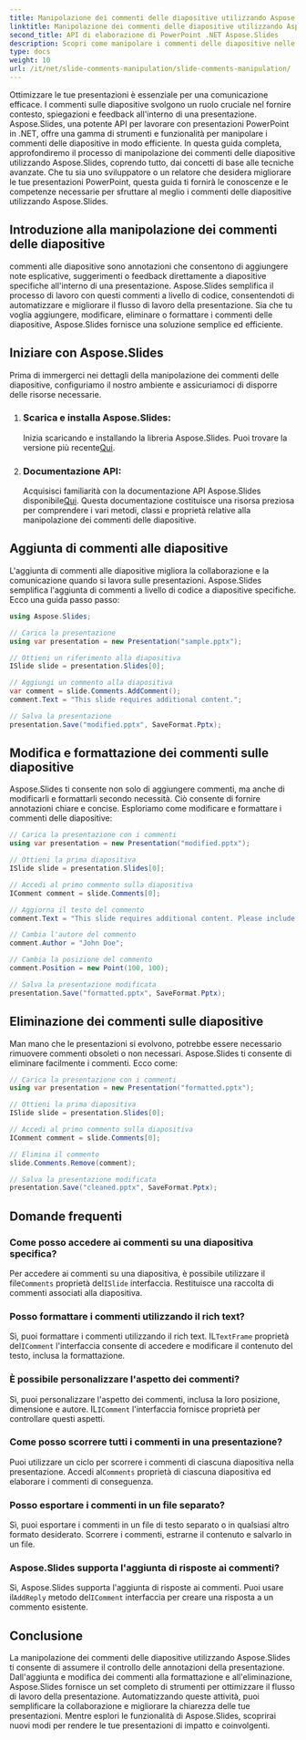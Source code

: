 ```yaml
---
title: Manipolazione dei commenti delle diapositive utilizzando Aspose.Slides
linktitle: Manipolazione dei commenti delle diapositive utilizzando Aspose.Slides
second_title: API di elaborazione di PowerPoint .NET Aspose.Slides
description: Scopri come manipolare i commenti delle diapositive nelle presentazioni di PowerPoint utilizzando l'API Aspose.Slides per .NET. Esplora le guide dettagliate e gli esempi di codice sorgente per aggiungere, modificare e formattare i commenti sulle diapositive.
type: docs
weight: 10
url: /it/net/slide-comments-manipulation/slide-comments-manipulation/
---
```


Ottimizzare le tue presentazioni è essenziale per una comunicazione efficace. I commenti sulle diapositive svolgono un ruolo cruciale nel fornire contesto, spiegazioni e feedback all'interno di una presentazione. Aspose.Slides, una potente API per lavorare con presentazioni PowerPoint in .NET, offre una gamma di strumenti e funzionalità per manipolare i commenti delle diapositive in modo efficiente. In questa guida completa, approfondiremo il processo di manipolazione dei commenti delle diapositive utilizzando Aspose.Slides, coprendo tutto, dai concetti di base alle tecniche avanzate. Che tu sia uno sviluppatore o un relatore che desidera migliorare le tue presentazioni PowerPoint, questa guida ti fornirà le conoscenze e le competenze necessarie per sfruttare al meglio i commenti delle diapositive utilizzando Aspose.Slides.

## Introduzione alla manipolazione dei commenti delle diapositive

commenti alle diapositive sono annotazioni che consentono di aggiungere note esplicative, suggerimenti o feedback direttamente a diapositive specifiche all'interno di una presentazione. Aspose.Slides semplifica il processo di lavoro con questi commenti a livello di codice, consentendoti di automatizzare e migliorare il flusso di lavoro della presentazione. Sia che tu voglia aggiungere, modificare, eliminare o formattare i commenti delle diapositive, Aspose.Slides fornisce una soluzione semplice ed efficiente.

## Iniziare con Aspose.Slides

Prima di immergerci nei dettagli della manipolazione dei commenti delle diapositive, configuriamo il nostro ambiente e assicuriamoci di disporre delle risorse necessarie.

1. ### Scarica e installa Aspose.Slides: 
	 Inizia scaricando e installando la libreria Aspose.Slides. Puoi trovare la versione più recente[Qui](https://releases.aspose.com/slides/net/).

2. ### Documentazione API: 
	 Acquisisci familiarità con la documentazione API Aspose.Slides disponibile[Qui](https://reference.aspose.com/slides/net/). Questa documentazione costituisce una risorsa preziosa per comprendere i vari metodi, classi e proprietà relative alla manipolazione dei commenti delle diapositive.

## Aggiunta di commenti alle diapositive

L'aggiunta di commenti alle diapositive migliora la collaborazione e la comunicazione quando si lavora sulle presentazioni. Aspose.Slides semplifica l'aggiunta di commenti a livello di codice a diapositive specifiche. Ecco una guida passo passo:

```csharp
using Aspose.Slides;

// Carica la presentazione
using var presentation = new Presentation("sample.pptx");

// Ottieni un riferimento alla diapositiva
ISlide slide = presentation.Slides[0];

// Aggiungi un commento alla diapositiva
var comment = slide.Comments.AddComment();
comment.Text = "This slide requires additional content.";

// Salva la presentazione
presentation.Save("modified.pptx", SaveFormat.Pptx);
```

## Modifica e formattazione dei commenti sulle diapositive

Aspose.Slides ti consente non solo di aggiungere commenti, ma anche di modificarli e formattarli secondo necessità. Ciò consente di fornire annotazioni chiare e concise. Esploriamo come modificare e formattare i commenti delle diapositive:

```csharp
// Carica la presentazione con i commenti
using var presentation = new Presentation("modified.pptx");

// Ottieni la prima diapositiva
ISlide slide = presentation.Slides[0];

// Accedi al primo commento sulla diapositiva
IComment comment = slide.Comments[0];

// Aggiorna il testo del commento
comment.Text = "This slide requires additional content. Please include relevant statistics.";

// Cambia l'autore del commento
comment.Author = "John Doe";

// Cambia la posizione del commento
comment.Position = new Point(100, 100);

// Salva la presentazione modificata
presentation.Save("formatted.pptx", SaveFormat.Pptx);
```

## Eliminazione dei commenti sulle diapositive

Man mano che le presentazioni si evolvono, potrebbe essere necessario rimuovere commenti obsoleti o non necessari. Aspose.Slides ti consente di eliminare facilmente i commenti. Ecco come:

```csharp
// Carica la presentazione con i commenti
using var presentation = new Presentation("formatted.pptx");

// Ottieni la prima diapositiva
ISlide slide = presentation.Slides[0];

// Accedi al primo commento sulla diapositiva
IComment comment = slide.Comments[0];

// Elimina il commento
slide.Comments.Remove(comment);

// Salva la presentazione modificata
presentation.Save("cleaned.pptx", SaveFormat.Pptx);
```

## Domande frequenti

### Come posso accedere ai commenti su una diapositiva specifica?

Per accedere ai commenti su una diapositiva, è possibile utilizzare il file`Comments` proprietà del`ISlide` interfaccia. Restituisce una raccolta di commenti associati alla diapositiva.

### Posso formattare i commenti utilizzando il rich text?

 Sì, puoi formattare i commenti utilizzando il rich text. IL`TextFrame` proprietà del`IComment` l'interfaccia consente di accedere e modificare il contenuto del testo, inclusa la formattazione.

### È possibile personalizzare l'aspetto dei commenti?

 Sì, puoi personalizzare l'aspetto dei commenti, inclusa la loro posizione, dimensione e autore. IL`IComment` l'interfaccia fornisce proprietà per controllare questi aspetti.

### Come posso scorrere tutti i commenti in una presentazione?

 Puoi utilizzare un ciclo per scorrere i commenti di ciascuna diapositiva nella presentazione. Accedi al`Comments` proprietà di ciascuna diapositiva ed elaborare i commenti di conseguenza.

### Posso esportare i commenti in un file separato?

Sì, puoi esportare i commenti in un file di testo separato o in qualsiasi altro formato desiderato. Scorrere i commenti, estrarne il contenuto e salvarlo in un file.

### Aspose.Slides supporta l'aggiunta di risposte ai commenti?

 Sì, Aspose.Slides supporta l'aggiunta di risposte ai commenti. Puoi usare il`AddReply` metodo del`IComment` interfaccia per creare una risposta a un commento esistente.

## Conclusione

La manipolazione dei commenti delle diapositive utilizzando Aspose.Slides ti consente di assumere il controllo delle annotazioni della presentazione. Dall'aggiunta e modifica dei commenti alla formattazione e all'eliminazione, Aspose.Slides fornisce un set completo di strumenti per ottimizzare il flusso di lavoro della presentazione. Automatizzando queste attività, puoi semplificare la collaborazione e migliorare la chiarezza delle tue presentazioni. Mentre esplori le funzionalità di Aspose.Slides, scoprirai nuovi modi per rendere le tue presentazioni di impatto e coinvolgenti.